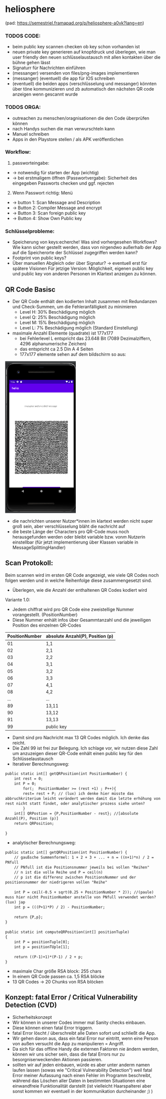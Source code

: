 # heliosphere
(pad: https://semestriel.framapad.org/p/heliosphere-a0vk?lang=en)
### TODOS CODE:
* beim public key scannen checken ob key schon vorhanden ist
* neuen private key generieren auf knopfdruck und überlegen, wie man user friendly den neuen schlüsselaustausch mit allen kontakten über die bühne gehen lässt
* Signaturr für Nachrichten einführen
* (messanger) versenden von files/png-images implementieren
* (messanger) (eventuell) die app für IOS schreiben
* (eventuell) die beiden apps (verschlüsselung und messanger) könnten über töne kommunizieren und zb automatisch den nächsten QR code anzeigen wenn gescannt wurde

### TODOS ORGA:
* outreachen zu menschen/oragnisationen die den Code überprüfen können
* nach Handys suchen die man verwurschteln kann
* Manuel schreiben
* Apps in den Playstore stellen / als APK veröffentlichen

### Workflow:
1. passworteingabe: 
- -> notwendig für starten der App (wichtig)
- -> bei erstmaligem öffnen (Passwortvergabe): Sicherheit des eingegeben Passworts checken und ggf. rejecten
2. Wenn Passwort richtig: Menü
- -> button 1: Scan Message and Description
- -> Button 2: Compiler Message and encrypt
- -> Button 3: Scan foreign public key
- -> Button 4: Show Own Public key

### Schlüsselprobleme: 
* Speicherung von keys:echerche! Was sind vorhergesehen Workflows? Wie kann sicher gestellt werden, dass von nirgendwo außerhalb der App auf die Speicherorte der Schlüssel zugegriffen werden kann? 
* Footprint von public keys? 
* Über manuellen Abgleich oder über Signatur? 
-> eventuell erst für spätere Visionen
Für jetzige Version: Möglichkeit, eigenen public key und public key von anderen Personen im Klartext anzeigen zu können. 

## QR Code Basisc
* Der QR Code enthält den kodierten Inhalt zusammen mit Redundanzen und Check-Summen, um die Fehleranfälligkeit zu minimieren
    * Level H: 30% Beschädigung möglich
    * Level Q: 25% Beschädigung möglich
    * Level M: 15% Beschädigung möglich
    * Level L: 7% Beschädigung möglich (Standard Einstellung)
* maximale Anzahl Elemente (quadrate) ist 177x177
    * bei Fehlerlevel L entspricht das 23.648 Bit (7089 Dezimalziffern, 4296 alphanumerische Zeichen)
    * das entspricht ca 2.5 Din A 4 Seiten
    * 177x177 elemente sehen auf dem bildschirm so aus:

![Alt text](https://github.com/lux-maker/heliosphere/blob/master/Screenshot%20from%202023-04-25%2013-32-25.png?raw=true "Title")

* die nachrichten unserer Nutzer*innen im klartext werden nicht super groß sein, aber verschlüsselung bläht die nachricht auf
* die beste Länge der Characters pro QR-Code muss noch herausgefunden werden oder bleibt variable bzw. von*m Nutzer*in einstellbar (für jetzt implementierung über Klassen variable in MessageSplittingHandler)
 
## Scan Protokoll:
Beim scannen wird im ersten QR Code angezeigt, wie viele QR Codes noch folgen werden und in welche Reihenfolge diese zusammengesetzt sind. 
* Überlegen, wie die Anzahl der enthaltenen QR Codes kodiert wird

Variante 1.0: 
* Jedem chiffrat wird pro QR Code  eine zweistellige Nummer vorangestellt. (PositionNumber)
* Diese Nummer enhält infos über Gesammtanzahl und die jeweiligen Position des einzelnen QR-Codes 

| PositionNumber | absolute Anzahl(P), Position (p) |
| ------------- | ------------- |
| 01  | 1,1  |
| 02  | 2,1  |
| 03  | 2,2  |
| 04  | 3,1  |
| 05  | 3,2  |
| 06  | 3,3  |
| 07  | 4,1  |
| 08  | 4,2  |
| ... | ...  |
| 89  | 13,11  |
| 90  | 13,12  |
| 91  | 13,13  |
| 99 | public key |

* Damit sind pro Nachricht max 13 QR Codes möglich. Ich denke das reicht. 
* Die Zahl 99 ist frei zur Belegung. Ich schlage vor, wir nutzen diese Zahl um anzuzeigen dieser QR-Code enhält einen public key für den Schlüsselaustausch
* Iterativer Berechnungsweg:
```
public static int[] getQRPosition(int PositionNumber) {
  	int rest = 0;
	int P = 0;
        for(;  PositionNumber >= (rest +1) ; P++){
		rest= rest + P; // (lux) ich denke hier müsste das abbruchkriterium leicht verändert werden damit die letzte erhöhung von rest nicht statt findet, oder analytischer prozess siehe unten?
        } 
	int[] QRPostion = {P,PositionNumber - rest}; //[absolute Anzahl(P), Position (p)]
	return QRPosition;
	
}
```

* analytischer Berechnungsweg:
```
public static int[] getQRPosition(int PositionNumber) {
	// gaußsche Summenformel: 1 + 2 + 3 + ... + n = ((n+1)*n) / 2 = PNfull
	// PNfull ist die Positionsnummer jeweils bei vollen "Reihen"
	// n ist die volle Reihe und P = ceil(n)
	// p ist die differenz zwischen PositionsNummer und der positionsnummer der niedrigeren vollen "Reihe"
	
	int P = ceil(-0.5 + sqrt(0.25 + PositionNumber * 2)); //(paule) muss hier nicht PositionNumber anstelle von PNfull verwendet werden? (lux) jap
	int p = (((P+1)*P) / 2) - PositionNumber;
	
	return {P,p};
}

public static int computeQRPosition(int[] positionTuple)
{
	int P = positionTuple[0];
	int p = positionTUple[1];
	
	return ((P-1)+1)*(P-1) / 2 + p;
}

```
* maximale Char größe RSA block: 255 chars
* In einem QR Code passen ca. 1,5 RSA blöcke 
* 13 QR Codes -> 20 Chunks von RSA blöcken


## Konzept: fatal Error / Critical Vulnerability Detection (CVD)
* Sicherheitskonzept 
* Wir können in unserer Codes immer mal Sanity checks einbauen. 
* Diese können einen fatal Error triggern. 
* fatal Error löscht / überschreibt alle Daten sofort und schließt die App. 
* Wir gehen davon aus, dass ein fatal Error nur eintritt, wenn eine Person von außen versucht die App zu manipulieren = Angriff. 
* Da sich für das offline Handy die externen Faktoren nie ändern werden, können wir uns sicher sein, dass die fatal Errors nur zu besorgniserweckenden Aktionen passieren. 
* sollten wir auf jeden einbauen, würde es aber unter anderm namen laufen lassen (sowas wie "Critical Vulnerability Detection") weil fatal Error meiner Aufassung nach einen Fehler im Programm beschreibt, während das Löschen aller Daten in bestimmten Situationen eine einwandfreie Funktionalität darstellt (ist vielleicht Haarspalterei aber sonst kommen wir eventuell in der kommunikation durcheinander ;) )
